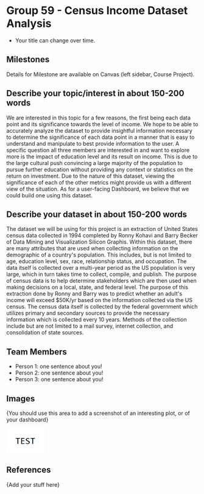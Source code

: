 # Group 59 - Census Income Dataset Analysis

- Your title can change over time.

## Milestones

Details for Milestone are available on Canvas (left sidebar, Course Project).

## Describe your topic/interest in about 150-200 words

We are interested in this topic for a few reasons, the first being each data point and its significance towards the level of income. We hope to be able to accurately analyze the dataset to provide insightful information necessary to determine the significance of each data point in a manner that is easy to understand and manipulate to best provide information to the user. A specific question all three members are interested in and want to explore more is the impact of education level and its result on income. This is due to the large cultural push convincing a large majority of the population to pursue further education without providing any context or statistics on the return on investment. Due to the nature of this dataset, viewing the significance of each of the other metrics might provide us with a different view of the situation. As for a user-facing Dashboard, we believe that we could build one using this dataset.

## Describe your dataset in about 150-200 words

The dataset we will be using for this project is an extraction of United States census data collected in 1994 completed by Ronny Kohavi and Barry Becker of Data Mining and Visualization Silicon Graphis. Within this dataset, there are many attributes that are used when collecting information on the demographic of a country's population. This includes, but is not limited to age, education level, sex, race, relationship status, and occupation. The data itself is collected over a multi-year period as the US population is very large, which in turn takes time to collect, compile, and publish. The purpose of census data is to help determine stakeholders which are then used when making decisions on a local, state, and federal level. The purpose of this extraction done by Ronny and Barry was to predict whether an adult's income will exceed $50K/yr based on the information collected via the US census. The census data itself is collected by the federal government which utilizes primary and secondary sources to provide the necessary information which is collected every 10 years. Methods of the collection include but are not limited to a mail survey, internet collection, and consolidation of state sources. 

## Team Members

- Person 1: one sentence about you!
- Person 2: one sentence about you!
- Person 3: one sentence about you!

## Images

{You should use this area to add a screenshot of an interesting plot, or of your dashboard}

<img src ="images/test.png" width="100px">

## References

{Add your stuff here}



